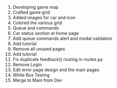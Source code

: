 1. Developing game map
2. Crafted game grid
3. Added images for car and icon
4. Colored the various grid
5. Queue and commands
6. Car status section at home page
7. Add queue commands alert and modal validation
8. Add tutorial
9. Remove all unused pages
10. Add tutorial
11. Fix duplicate feedback() routing in routes.py
12. Remove Login
13. Edit error page design and the main pages
14. White Box Testing
15. Merge to Main from Dev
